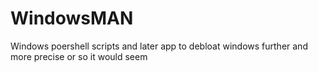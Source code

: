 # WindowsMAN
Windows poershell scripts and later app to debloat windows further and more precise or so it would seem
